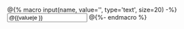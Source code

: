 @{% macro input(name, value='', type='text', size=20) -%}
<input type="@{{ type }}" name="@{{ name }}" value="@{{
value|e }}" size="@{{ size }}">
@{%- endmacro %}
